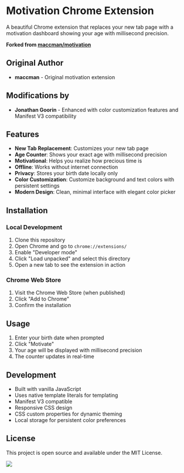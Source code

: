 # Motivation Chrome Extension

A beautiful Chrome extension that replaces your new tab page with a motivation dashboard showing your age with millisecond precision.

**Forked from [maccman/motivation](https://github.com/maccman/motivation)**

## Original Author
- **maccman** - Original motivation extension

## Modifications by
- **Jonathan Goorin** - Enhanced with color customization features and Manifest V3 compatibility

## Features

- **New Tab Replacement**: Customizes your new tab page
- **Age Counter**: Shows your exact age with millisecond precision
- **Motivational**: Helps you realize how precious time is
- **Offline**: Works without internet connection
- **Privacy**: Stores your birth date locally only
- **Color Customization**: Customize background and text colors with persistent settings
- **Modern Design**: Clean, minimal interface with elegant color picker

## Installation

### Local Development
1. Clone this repository
2. Open Chrome and go to `chrome://extensions/`
3. Enable "Developer mode"
4. Click "Load unpacked" and select this directory
5. Open a new tab to see the extension in action

### Chrome Web Store
1. Visit the Chrome Web Store (when published)
2. Click "Add to Chrome"
3. Confirm the installation

## Usage

1. Enter your birth date when prompted
2. Click "Motivate"
3. Your age will be displayed with millisecond precision
4. The counter updates in real-time

## Development

- Built with vanilla JavaScript
- Uses native template literals for templating
- Manifest V3 compatible
- Responsive CSS design
- CSS custom properties for dynamic theming
- Local storage for persistent color preferences

## License

This project is open source and available under the MIT License.


![](screenshot.png)
